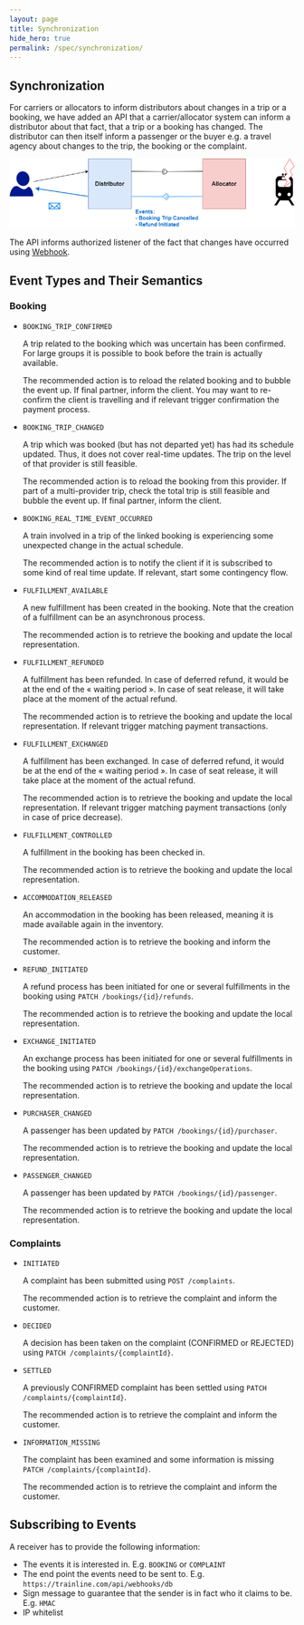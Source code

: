```yaml
---
layout: page
title: Synchronization
hide_hero: true
permalink: /spec/synchronization/
---
```


## Synchronization

For carriers or allocators to inform distributors about changes in a trip or a booking, we have added an API that a carrier/allocator system can inform a distributor about that fact, that a trip or a booking has changed. The distributor can then itself inform a passenger or the buyer e.g. a travel agency about changes to the trip, the booking or the complaint.

![Synchronization](../images/synchronization/synchronization.png)

The API informs authorized listener of the fact that changes have occurred using [Webhook](https://en.wikipedia.org/wiki/Webhook).

## Event Types and Their Semantics

### Booking

- `BOOKING_TRIP_CONFIRMED`

  A trip related to the booking which was uncertain has been confirmed. For large groups it is possible to book before the train is actually available.

  The recommended action is to reload the related booking and to
  bubble the event up. If final partner, inform the client. You may want to re-confirm the client is travelling and if relevant trigger confirmation the payment process.

- `BOOKING_TRIP_CHANGED`

  A trip which was booked (but has not departed yet) has had its schedule updated. Thus, it does not cover real-time updates.
  The trip on the level of that provider is still feasible.

  The recommended action is to reload the booking from this provider. If part of a multi-provider trip, check the total trip is still feasible and bubble the event up. If final partner, inform the client.

- `BOOKING_REAL_TIME_EVENT_OCCURRED`

  A train involved in a trip of the linked booking is experiencing some unexpected change in the actual schedule.

  The recommended action is to notify the client if it is subscribed to some kind of real time update. If relevant, start some contingency flow.

- `FULFILLMENT_AVAILABLE`

  A new fulfillment has been created in the booking. Note that the creation of a fulfillment can be an asynchronous process.

  The recommended action is to retrieve the booking and update the local representation.

- `FULFILLMENT_REFUNDED`

  A fulfillment has been refunded. In case of deferred refund, it would be at the end of the « waiting period ». In case of seat release, it will take place at the moment of the actual refund.

  The recommended action is to retrieve the booking and update the local representation. If relevant trigger matching payment transactions.

- `FULFILLMENT_EXCHANGED`

  A fulfillment has been exchanged. In case of deferred refund, it would be at the end of the « waiting period ». In case of seat release, it will take place at the moment of the actual refund.

  The recommended action is to retrieve the booking and update the local representation. If relevant trigger matching payment transactions (only in case of price decrease).

- `FULFILLMENT_CONTROLLED`

  A fulfillment in the booking has been checked in.

  The recommended action is to retrieve the booking and update the local representation.

- `ACCOMMODATION_RELEASED`

  An accommodation in the booking has been released, meaning it is made available again in the inventory.

  The recommended action is to retrieve the booking and inform the customer.

- `REFUND_INITIATED`

  A refund process has been initiated for one or several fulfillments in the booking using `PATCH /bookings/{id}/refunds`.

  The recommended action is to retrieve the booking and update the local representation.

- `EXCHANGE_INITIATED`

  An exchange process has been initiated for one or several fulfillments in the booking using `PATCH /bookings/{id}/exchangeOperations`.

  The recommended action is to retrieve the booking and update the local representation.

- `PURCHASER_CHANGED`

  A passenger has been updated by `PATCH /bookings/{id}/purchaser`.

  The recommended action is to retrieve the booking and update the local representation.

- `PASSENGER_CHANGED`

  A passenger has been updated by `PATCH /bookings/{id}/passenger`.

  The recommended action is to retrieve the booking and update the local representation.

### Complaints

- `INITIATED`

  A complaint has been submitted using `POST /complaints`.

  The recommended action is to retrieve the complaint and inform the customer.

- `DECIDED`

  A decision has been taken on the complaint (CONFIRMED or REJECTED) using `PATCH /complaints/{complaintId}`.

- `SETTLED`

  A previously CONFIRMED complaint has been settled using `PATCH /complaints/{complaintId}`.

  The recommended action is to retrieve the complaint and inform the customer.

- `INFORMATION_MISSING`

  The complaint has been examined and some information is missing `PATCH /complaints/{complaintId}`.

  The recommended action is to retrieve the complaint and inform the customer.

## Subscribing to Events

A receiver has to provide the following information:

- The events it is interested in. E.g. `BOOKING` or `COMPLAINT`
- The end point the events need to be sent to. E.g. `https://trainline.com/api/webhooks/db`
- Sign message to guarantee that the sender is in fact who it claims to be. E.g. `HMAC`
- IP whitelist
